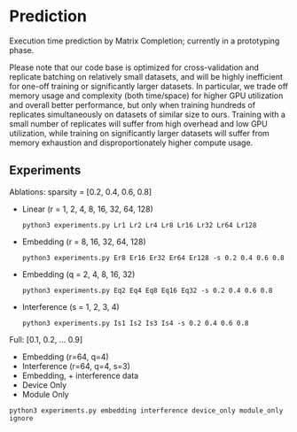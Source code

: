 # Prediction

Execution time prediction by Matrix Completion; currently in a prototyping phase.

Please note that our code base is optimized for cross-validation and replicate batching on relatively small datasets, and will be highly inefficient for one-off training or significantly larger datasets. In particular, we trade off memory usage and complexity (both time/space) for higher GPU utilization and overall better performance, but only when training hundreds of replicates simultaneously on datasets of similar size to ours. Training with a small number of replicates will suffer from high overhead and low GPU utilization, while training on significantly larger datasets will suffer from memory exhaustion and disproportionately higher compute usage.

## Experiments

Ablations: sparsity = [0.2, 0.4, 0.6, 0.8]
- Linear (r = 1, 2, 4, 8, 16, 32, 64, 128)
    ```
    python3 experiments.py Lr1 Lr2 Lr4 Lr8 Lr16 Lr32 Lr64 Lr128
    ```
- Embedding (r = 8, 16, 32, 64, 128)
    ```
    python3 experiments.py Er8 Er16 Er32 Er64 Er128 -s 0.2 0.4 0.6 0.8
    ```
- Embedding (q = 2, 4, 8, 16, 32)
    ```
    python3 experiments.py Eq2 Eq4 Eq8 Eq16 Eq32 -s 0.2 0.4 0.6 0.8
    ```
- Interference (s = 1, 2, 3, 4)
    ```
    python3 experiments.py Is1 Is2 Is3 Is4 -s 0.2 0.4 0.6 0.8
    ```

Full: [0.1, 0.2, ... 0.9]
- Embedding (r=64, q=4)
- Interference (r=64, q=4, s=3)
- Embedding, + interference data
- Device Only
- Module Only

```
python3 experiments.py embedding interference device_only module_only ignore
```
